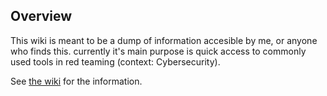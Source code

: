 ## Overview

This wiki is meant to be a dump of information accesible by me, or anyone who finds this.
currently it's main purpose is quick access to commonly used tools in red teaming (context: Cybersecurity).

See [the wiki](./Personal_Cyber_Wiki/wiki) for the information.
